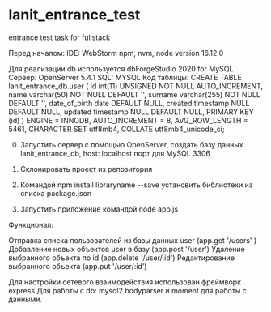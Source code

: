# lanit_entrance_test
entrance test task for fullstack

Перед началом:
IDE: WebStorm
npm, nvm, node version 16.12.0

Для реализации db используется dbForgeStudio 2020 for MySQL
Сервер: OpenServer 5.4.1
SQL: MYSQL
Код таблицы:
CREATE TABLE lanit_entrance_db.user (
  id int(11) UNSIGNED NOT NULL AUTO_INCREMENT,
  name varchar(50) NOT NULL DEFAULT '',
  surname varchar(255) NOT NULL DEFAULT '',
  date_of_birth date DEFAULT NULL,
  created timestamp NULL DEFAULT NULL,
  updated timestamp NULL DEFAULT NULL,
  PRIMARY KEY (id)
)
ENGINE = INNODB,
AUTO_INCREMENT = 8,
AVG_ROW_LENGTH = 5461,
CHARACTER SET utf8mb4,
COLLATE utf8mb4_unicode_ci;

0. Запустить сервер с помощью OpenServer, создать базу данных lanit_entrance_db, host: localhost порт для MySQL 3306

1. Склонировать проект из репозитория

2. Командой npm install libraryname --save установить библиотеки из списка package.json

3. Запустить приложение командой node app.js

Функционал:

Отправка списка пользователей из базы данных user (app.get '/users' )
Добавление новых объектов user в базу (app.post '/user')
Удаление выбранного объекта по id (app.delete '/user/:id')
Редактирование выбранного объекта (app.put '/user/:id')

Для настройки сетевого взаимодействия использован фреймворк express
Для работы с db: mysql2
bodyparser и moment для работы с данными.




